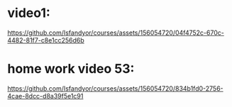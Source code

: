 # video1: 

 

https://github.com/Isfandyor/courses/assets/156054720/04f4752c-670c-4482-81f7-c8e1cc256d6b


# home work video 53:  



https://github.com/Isfandyor/courses/assets/156054720/834b1fd0-2756-4cae-8dcc-d8a39f5e1c91

